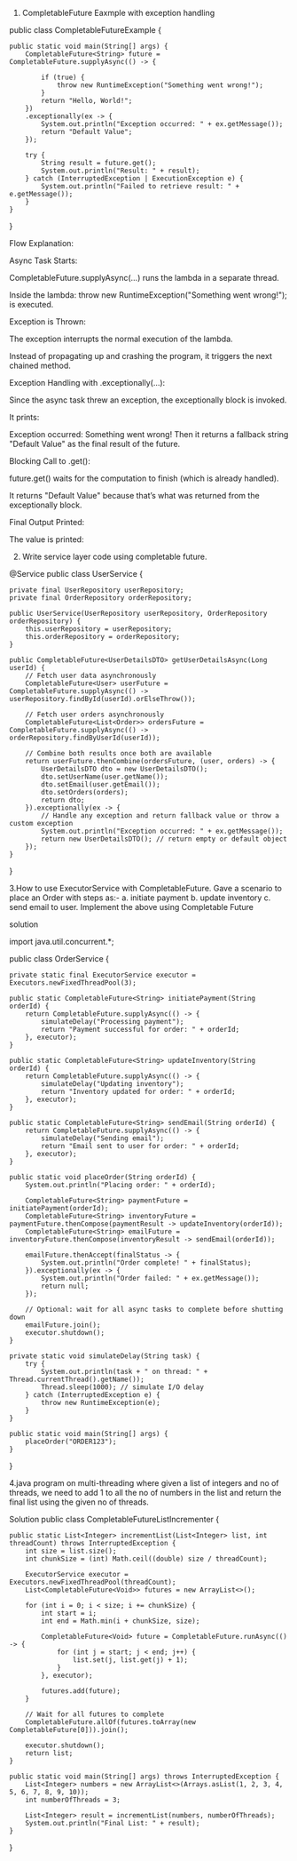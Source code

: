 1. CompletableFuture Eaxmple with exception handling



public class CompletableFutureExample {

    public static void main(String[] args) {
        CompletableFuture<String> future = CompletableFuture.supplyAsync(() -> {
          
            if (true) {
                throw new RuntimeException("Something went wrong!");
            }
            return "Hello, World!";
        })
        .exceptionally(ex -> {
            System.out.println("Exception occurred: " + ex.getMessage());
            return "Default Value";
        });

        try {
            String result = future.get(); 
            System.out.println("Result: " + result);
        } catch (InterruptedException | ExecutionException e) {
            System.out.println("Failed to retrieve result: " + e.getMessage());
        }
    }
}



Flow Explanation:


Async Task Starts:

CompletableFuture.supplyAsync(...) runs the lambda in a separate thread.

Inside the lambda: throw new RuntimeException("Something went wrong!"); is executed.

Exception is Thrown:

The exception interrupts the normal execution of the lambda.

Instead of propagating up and crashing the program, it triggers the next chained method.

Exception Handling with .exceptionally(...):

Since the async task threw an exception, the exceptionally block is invoked.

It prints:

Exception occurred: Something went wrong!
Then it returns a fallback string "Default Value" as the final result of the future.

Blocking Call to .get():

future.get() waits for the computation to finish (which is already handled).

It returns "Default Value" because that’s what was returned from the exceptionally block.

Final Output Printed:

The value is printed:







2. Write service layer code using completable future.


@Service
public class UserService {

    private final UserRepository userRepository;
    private final OrderRepository orderRepository;

    public UserService(UserRepository userRepository, OrderRepository orderRepository) {
        this.userRepository = userRepository;
        this.orderRepository = orderRepository;
    }

    public CompletableFuture<UserDetailsDTO> getUserDetailsAsync(Long userId) {
        // Fetch user data asynchronously
        CompletableFuture<User> userFuture = CompletableFuture.supplyAsync(() -> userRepository.findById(userId).orElseThrow());

        // Fetch user orders asynchronously
        CompletableFuture<List<Order>> ordersFuture = CompletableFuture.supplyAsync(() -> orderRepository.findByUserId(userId));

        // Combine both results once both are available
        return userFuture.thenCombine(ordersFuture, (user, orders) -> {
            UserDetailsDTO dto = new UserDetailsDTO();
            dto.setUserName(user.getName());
            dto.setEmail(user.getEmail());
            dto.setOrders(orders);
            return dto;
        }).exceptionally(ex -> {
            // Handle any exception and return fallback value or throw a custom exception
            System.out.println("Exception occurred: " + ex.getMessage());
            return new UserDetailsDTO(); // return empty or default object
        });
    }
}


3.How to use ExecutorService with CompletableFuture. Gave a scenario to place an Order with
steps as:- a. initiate payment b. update inventory c. send email to user. Implement the above
using Completable Future


solution


import java.util.concurrent.*;

public class OrderService {

    private static final ExecutorService executor = Executors.newFixedThreadPool(3);

    public static CompletableFuture<String> initiatePayment(String orderId) {
        return CompletableFuture.supplyAsync(() -> {
            simulateDelay("Processing payment");
            return "Payment successful for order: " + orderId;
        }, executor);
    }

    public static CompletableFuture<String> updateInventory(String orderId) {
        return CompletableFuture.supplyAsync(() -> {
            simulateDelay("Updating inventory");
            return "Inventory updated for order: " + orderId;
        }, executor);
    }

    public static CompletableFuture<String> sendEmail(String orderId) {
        return CompletableFuture.supplyAsync(() -> {
            simulateDelay("Sending email");
            return "Email sent to user for order: " + orderId;
        }, executor);
    }

    public static void placeOrder(String orderId) {
        System.out.println("Placing order: " + orderId);

        CompletableFuture<String> paymentFuture = initiatePayment(orderId);
        CompletableFuture<String> inventoryFuture = paymentFuture.thenCompose(paymentResult -> updateInventory(orderId));
        CompletableFuture<String> emailFuture = inventoryFuture.thenCompose(inventoryResult -> sendEmail(orderId));

        emailFuture.thenAccept(finalStatus -> {
            System.out.println("Order complete! " + finalStatus);
        }).exceptionally(ex -> {
            System.out.println("Order failed: " + ex.getMessage());
            return null;
        });

        // Optional: wait for all async tasks to complete before shutting down
        emailFuture.join();
        executor.shutdown();
    }

    private static void simulateDelay(String task) {
        try {
            System.out.println(task + " on thread: " + Thread.currentThread().getName());
            Thread.sleep(1000); // simulate I/O delay
        } catch (InterruptedException e) {
            throw new RuntimeException(e);
        }
    }

    public static void main(String[] args) {
        placeOrder("ORDER123");
    }
}



4.java program on multi-threading where given a list of integers and no of threads, we need to add 1 to all the no of numbers in the list and return the final list using the given no of threads.

Solution
public class CompletableFutureListIncrementer {

    public static List<Integer> incrementList(List<Integer> list, int threadCount) throws InterruptedException {
        int size = list.size();
        int chunkSize = (int) Math.ceil((double) size / threadCount);

        ExecutorService executor = Executors.newFixedThreadPool(threadCount);
        List<CompletableFuture<Void>> futures = new ArrayList<>();

        for (int i = 0; i < size; i += chunkSize) {
            int start = i;
            int end = Math.min(i + chunkSize, size);

            CompletableFuture<Void> future = CompletableFuture.runAsync(() -> {
                for (int j = start; j < end; j++) {
                    list.set(j, list.get(j) + 1);
                }
            }, executor);

            futures.add(future);
        }

        // Wait for all futures to complete
        CompletableFuture.allOf(futures.toArray(new CompletableFuture[0])).join();

        executor.shutdown();
        return list;
    }

    public static void main(String[] args) throws InterruptedException {
        List<Integer> numbers = new ArrayList<>(Arrays.asList(1, 2, 3, 4, 5, 6, 7, 8, 9, 10));
        int numberOfThreads = 3;

        List<Integer> result = incrementList(numbers, numberOfThreads);
        System.out.println("Final List: " + result);
    }
}





